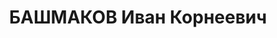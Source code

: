 ---
title: БАШМАКОВ Иван Корнеевич
description: 'Род. в 1884, г. Болхова.

  Приговор: 07.12.1937 – 10 лет ИТЛ'
---